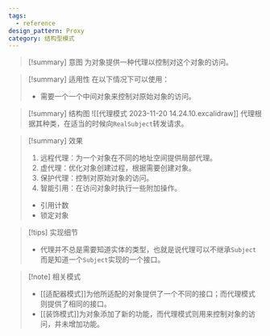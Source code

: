 ```yaml
---
tags:
  - reference
design_pattern: Proxy
category: 结构型模式
---
```

> [!summary] 意图
> 为对象提供一种代理以控制对这个对象的访问。

> [!summary] 适用性
> 在以下情况下可以使用：
> - 需要一个一个中间对象来控制对原始对象的访问。

> [!summary] 结构图
> ![[代理模式 2023-11-20 14.24.10.excalidraw]]
> 代理根据其种类，在适当的时候向`RealSubject`转发请求。

> [!summary] 效果
> 1. 远程代理：为一个对象在不同的地址空间提供局部代理。
> 2. 虚代理：优化对象创建过程，根据需要创建对象。
> 3. 保护代理：控制对原始对象的访问。
> 4. 智能引用：在访问对象时执行一些附加操作。
> 	- 引用计数
> 	- 锁定对象

> [!tips] 实现细节
> - 代理并不总是需要知道实体的类型，也就是说代理可以不继承`Subject`而是知道一个`Subject`实现的一个接口。

> [!note] 相关模式
> - [[适配器模式]]为他所适配的对象提供了一个不同的接口；而代理模式则提供了相同的接口。
> - [[装饰模式]]为对象添加了新的功能，而代理模式则用来控制对象的访问，并未增加功能。
